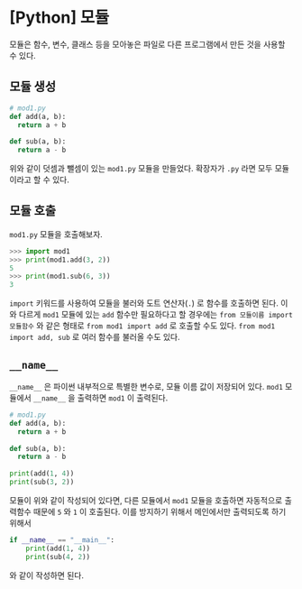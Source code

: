 [Python] 모듈
=============

모듈은 함수, 변수, 클래스 등을 모아놓은 파일로 다른 프로그램에서 만든 것을 사용할 수 있다.

## 모듈 생성

```python
# mod1.py
def add(a, b):
  return a + b
  
def sub(a, b):
  return a - b
```

위와 같이 덧셈과 뺄셈이 있는 `mod1.py` 모듈을 만들었다.
확장자가 `.py` 라면 모두 모듈이라고 할 수 있다.

## 모듈 호출

`mod1.py` 모듈을 호출해보자.

```python
>>> import mod1
>>> print(mod1.add(3, 2))
5
>>> print(mod1.sub(6, 3))
3
```

`import` 키워드를 사용하여 모듈을 불러와 도트 연산자(`.`) 로 함수를 호출하면 된다.
이와 다르게 `mod1` 모듈에 있는 `add` 함수만 필요하다고 할 경우에는 `from 모듈이름 import 모듈함수` 와 같은 형태로 `from mod1 import add` 로 호출할 수도 있다.
`from mod1 import add, sub` 로 여러 함수를 불러올 수도 있다.

## `__name__`

`__name__` 은 파이썬 내부적으로 특별한 변수로, 모듈 이름 값이 저장되어 있다.
`mod1` 모듈에서 `__name__` 을 출력하면 `mod1` 이 출력된다.

```python
# mod1.py
def add(a, b):
  return a + b
  
def sub(a, b):
  return a - b
  
print(add(1, 4))
print(sub(3, 2))
```

모듈이 위와 같이 작성되어 있다면, 다른 모듈에서 `mod1` 모듈을 호출하면 자동적으로 출력함수 때문에 `5` 와 `1` 이 호출된다.
이를 방지하기 위해서 메인에서만 출력되도록 하기 위해서

```python
if __name__ == "__main__":
    print(add(1, 4))
    print(sub(4, 2))
```

와 같이 작성하면 된다.
